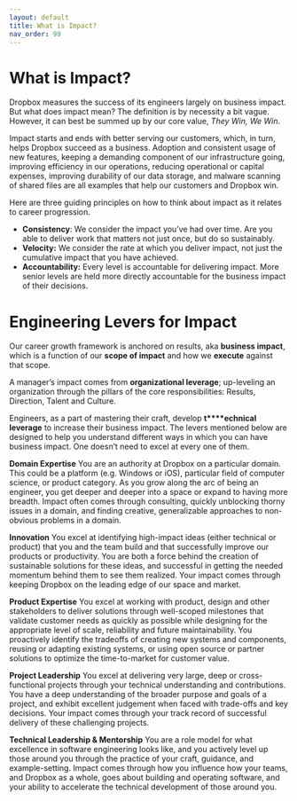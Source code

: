 ```yaml
---
layout: default
title: What is Impact?
nav_order: 99
---
```

# What is Impact?
Dropbox measures the success of its engineers largely on business impact. But what does impact mean? The definition is by necessity a bit vague. However, it can best be summed up by our core value, *They Win, We Win*.

Impact starts and ends with better serving our customers, which, in turn, helps Dropbox succeed as a business. Adoption and consistent usage of new features, keeping a demanding component of our infrastructure going, improving efficiency in our operations, reducing operational or capital expenses, improving durability of our data storage, and malware scanning of shared files are all examples that help our customers and Dropbox win.

Here are three guiding principles on how to think about impact as it relates to career progression.

- **Consistency**: We consider the impact you’ve had over time. Are you able to deliver work that matters not just once, but do so sustainably.
- **Velocity:** We consider the rate at which you deliver impact, not just the cumulative impact that you have achieved.
- **Accountability:** Every level is accountable for delivering impact. More senior levels are held more directly accountable for the business impact of their decisions.
# Engineering Levers for Impact

Our career growth framework is anchored on results, aka **business impact**, which is a function of our **scope of impact** and how we **execute** against that scope.

A manager’s impact comes from **organizational leverage**; up-leveling an organization through the pillars of the core responsibilities: Results, Direction, Talent and Culture.

Engineers, as a part of mastering their craft, develop **t****echnical** **leverage** to increase their business impact. The levers mentioned below are designed to help you understand different ways in which you can have business impact. One doesn’t need to excel at every one of them.

**Domain Expertise**
You are an authority at Dropbox on a particular domain. This could be a platform (e.g. Windows or iOS), particular field of computer science, or product category. As you grow along the arc of being an engineer, you get deeper and deeper into a space or expand to having more breadth. Impact often comes through consulting, quickly unblocking thorny issues in a domain, and finding creative, generalizable approaches to non-obvious problems in a domain.

**Innovation** 
You excel at identifying high-impact ideas (either technical or product) that you and the team build and that successfully improve our products or productivity. You are both a force behind the creation of sustainable solutions for these ideas, and successful in getting the needed momentum behind them to see them realized.  Your impact comes through keeping Dropbox on the leading edge of our space and market.

**Product Expertise**
You excel at working with product, design and other stakeholders to deliver solutions through well-scoped milestones that validate customer needs as quickly as possible while designing for the appropriate level of scale, reliability and future maintainability. You proactively identify the tradeoffs of creating new systems and components, reusing or adapting existing systems, or using open source or partner solutions to optimize the time-to-market for customer value.

**Project Leadership**
You excel at delivering very large, deep or cross-functional projects through your technical understanding and contributions. You have a deep understanding of the broader purpose and goals of a project, and exhibit excellent judgement when faced with trade-offs and key decisions. Your impact comes through your track record of successful delivery of these challenging projects.

**Technical Leadership & Mentorship**
You are a role model for what excellence in software engineering looks like, and you actively level up those around you through the practice of your craft, guidance, and example-setting. Impact comes through how you influence how your teams, and Dropbox as a whole, goes about building and operating software, and your ability to accelerate the technical development of those around you.
